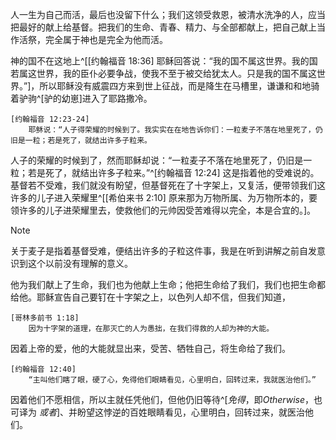 人一生为自己而活，最后也没留下什么；我们这领受救恩，被清水洗净的人，应当把最好的献上给基督。把我们的生命、青春、精力、与全部都献上，把自己献上当作活祭，完全属于神也是完全为他而活。

神的国不在这地上^[[约翰福音 18:36] 耶稣回答说：“我的国不属这世界。我的国若属这世界，我的臣仆必要争战，使我不至于被交给犹太人。只是我的国不属这世界。”]，所以耶稣没有威震四方来到世上征战，而是降生在马槽里，谦谦和和地骑着驴驹^[驴的幼崽]进入了耶路撒冷。

    [约翰福音 12:23-24]
        耶稣说：“人子得荣耀的时候到了。我实实在在地告诉你们：一粒麦子不落在地里死了，仍旧是一粒；若是死了，就结出许多子粒来。

人子的荣耀的时候到了，然而耶稣却说：“一粒麦子不落在地里死了，仍旧是一粒；若是死了，就结出许多子粒来。”^[约翰福音 12:24] 这是指着他的受难说的。基督若不受难，我们就没有盼望，但基督死在了十字架上，又复活，便带领我们这许多的儿子进入荣耀里^[[希伯来书 2:10] 原来那为万物所属、为万物所本的，要领许多的儿子进荣耀里去，使救他们的元帅因受苦难得以完全，本是合宜的。]。

> [!NOTE]
> 关于麦子是指着基督受难，便结出许多的子粒这件事，我是在听到讲解之前自发意识到这个以前没有理解的意义。

他为我们献上了生命，我们也为他献上生命；他把生命给了我们，我们也把生命都给他。耶稣宣告自己要钉在十字架之上，以色列人却不信，但我们知道，

    [哥林多前书 1:18]
        因为十字架的道理，在那灭亡的人为愚拙，在我们得救的人却为神的大能。

因着上帝的爱，他的大能就显出来，受苦、牺牲自己，将生命给了我们。

    [约翰福音 12:40]
        “主叫他们瞎了眼，硬了心，免得他们眼睛看见，心里明白，回转过来，我就医治他们。”

因着他们不愿相信，所以主就任凭他们，但他仍旧等待^[*免得*，即*Otherwise*，也可译为 *或者*]、并盼望这悖逆的百姓眼睛看见，心里明白，回转过来，就医治他们。
